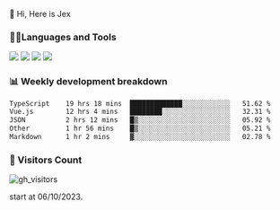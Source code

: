  👋 Hi, Here is Jex

 

### 🧑‍💻Languages and Tools

<code><a href="https://react.dev"><img src="https://api.iconify.design/logos:react.svg" /></a></code>
<code><a href="https://github.com/vuejs/core"><img src="https://api.iconify.design/logos:vue.svg" /></a></code> 
<code><a href="https://github.com/microsoft/TypeScript"><img src="https://api.iconify.design/logos:typescript-icon.svg" /></a></code>
<code><a href="https://threejs.org/"><img src="https://api.iconify.design/logos:threejs.svg" /></a></code>

### 📊 Weekly development breakdown

<!--START_SECTION:waka-->

```txt
TypeScript    19 hrs 18 mins  █████████████░░░░░░░░░░░░   51.62 %
Vue.js        12 hrs 4 mins   ████████░░░░░░░░░░░░░░░░░   32.31 %
JSON          2 hrs 12 mins   █▒░░░░░░░░░░░░░░░░░░░░░░░   05.92 %
Other         1 hr 56 mins    █▒░░░░░░░░░░░░░░░░░░░░░░░   05.21 %
Markdown      1 hr 2 mins     ▓░░░░░░░░░░░░░░░░░░░░░░░░   02.78 %
```

<!--END_SECTION:waka-->


### 👀 Visitors Count

![gh_visitors](https://profile-counter.glitch.me/jexlau/count.svg)

start at 06/10/2023.
